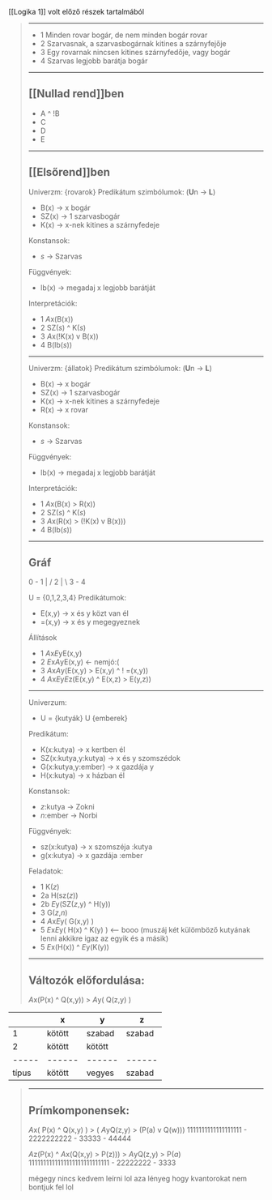 [[Logika 1]] volt előző részek tartalmából
>---
>- 1 Minden rovar bogár, de nem minden bogár rovar
>- 2 Szarvasnak, a szarvasbogárnak kitines a szárnyfejője
>- 3 Egy rovarnak nincsen kitines szárnyfedője, vagy bogár
>- 4 Szarvas legjobb barátja bogár
>---
>## [[Nullad rend]]ben
>- A ^ !B
>- C
>- D
>- E
>---
>## [[Elsőrend]]ben
>Univerzm: {rovarok}
>Predikátum szimbólumok: (**U**n -> **L**)
> - B(x) -> x bogár
> - SZ(x) -> 1 szarvasbogár
> - K(x) -> x-nek kitines a szárnyfedeje
>
>Konstansok:
> - *s* -> Szarvas
>
>Függvények:
>- lb(x) -> megadaj x legjobb barátját
>
>Interpretációk:
>- 1 *A*x(B(x)) 
>- 2 SZ(*s*) ^ K(*s*)
>- 3 *A*x(!K(x) v B(x))
>- 4 B(lb(*s*))
>---
>
>Univerzm: {állatok}
>Predikátum szimbólumok: (**U**n -> **L**)
> - B(x) -> x bogár
> - SZ(x) -> 1 szarvasbogár
> - K(x) -> x-nek kitines a szárnyfedeje
> - R(x) -> x rovar
>
>Konstansok:
> - *s* -> Szarvas
>
>Függvények:
>- lb(x) -> megadaj x legjobb barátját
>
>Interpretációk:
>- 1 *A*x(B(x) > R(x))
>- 2 SZ(*s*) ^ K(*s*)
>- 3 *A*x(R(x) > (!K(x) v B(x)))
>- 4 B(lb(*s*))
>---
>## Gráf
 >0 - 1
> | /
> 2
> | \\
> 3 - 4
> 
> U = {0,1,2,3,4}
> Predikátumok:
> - E(x,y) -> x és y közt van él
> - =(x,y) -> x és y megegyeznek
>
>Állítások
>- 1 *A*x*E*yE(x,y)
>- 2 *E*x*A*yE(x,y) <- nemjó:(
>- 3 *A*x*A*y(E(x,y) > E(x,y) ^ ! =(x,y))
>- 4 *A*x*E*y*E*z(E(x,y) ^ E(x,z) > E(y,z))
>
>---
>Univerzum:
>- U = {kutyák} U {emberek}
>
>Predikátum:
>- K(x:kutya) -> x kertben él
>- SZ(x:kutya,y:kutya) -> x és y szomszédok
>- G(x:kutya,y:ember) -> x gazdája y
>- H(x:kutya) -> x házban él
>
>Konstansok:
>- *z*:kutya -> Zokni
>- *n*:ember -> Norbi
>
>Függvények:
>- sz(x:kutya) -> x szomszéja :kutya
>- g(x:kutya) -> x gazdája :ember
>
>Feladatok:
>- 1 K(*z*)
>- 2a H(sz(*z*))
>- 2b *E*y(SZ(*z*,y) ^ H(y))
>- 3 G(*z*,*n*)
>- 4 *A*x*E*y( G(x,y) )
>- 5 *E*x*E*y( H(x) ^ K(y) ) <-- booo (muszáj két külömböző kutyának lenni akkikre igaz az egyik és a másik)
>- 5 *E*x(H(x)) ^ *E*y(K(y))
>---
>## Változók előfordulása:
> *A*x(P(x) ^ Q(x,y)) > *A*y( Q(z,y) )
>
|       | x      | y      | z      |
| ----- | ------ | ------ | ------ |
| 1     | kötött | szabad | szabad |
| 2     | kötött | kötött |        |
| ----- | ------ | ------ | ------ |
| típus | kötött | vegyes | szabad |
>---
>## Prímkomponensek:
>*A*x( P(x) ^ Q(x,y) ) > ( *A*yQ(z,y) > (P(a) v Q(w)))
>1111111111111111111 - 2222222222 - 33333 - 44444
>
>*A*z(P(x) ^ *A*x(Q(x,y) > P(z))) > *A*yQ(z,y) > P(*a*)
>1111111111111111111111111111 - 22222222 - 3333
>
>mégegy
>nincs kedvem leírni lol
>aza lényeg hogy kvantorokat nem bontjuk fel lol
>